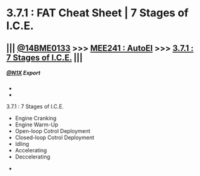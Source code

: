# 3.7.1 : FAT Cheat Sheet |  7 Stages of I.C.E. 

## |||   [**@14BME0133**](http://github.com/14bme0133)  >>>   [MEE241 : AutoEI](http://github.com/14bme0133/mee241)   >>>   [3.7.1 : 7 Stages of I.C.E.](https://github.com/14BME0133/MEE241/blob/master/1.1.1%20:%20FAT%20Cheat%20Sheet%20%20Microprocessor%20Architecture.md) |||

#####  [@N1X](http://github.com/itsN1X) *Export*
-
-
3.7.1 : 7 Stages of I.C.E.
* Engine Cranking
* Engine Warm-Up
* Open-loop Cotrol Deployment
* Closed-loop Cotrol Deployment
* Idling
* Accelerating
* Deccelerating

-
